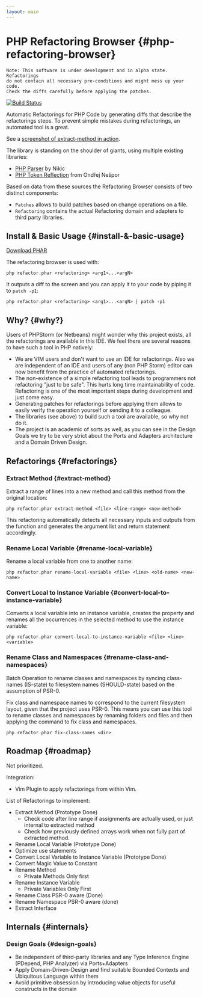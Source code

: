 ```yaml
---
layout: main
---
```

# PHP Refactoring Browser {#php-refactoring-browser}

    Note: This software is under development and in alpha state. Refactorings
    do not contain all necessary pre-conditions and might mess up your code.
    Check the diffs carefully before applying the patches.

[![Build Status](https://travis-ci.org/QafooLabs/php-refactoring-browser.png)](https://travis-ci.org/QafooLabs/php-refactoring-browser.png)

Automatic Refactorings for PHP Code by generating diffs that describe
the refactorings steps. To prevent simple mistakes during refactorings, an automated tool
is a great.

See a [screenshot of extract-method in action](docs/extract_method.png).

The library is standing on the shoulder of giants, using multiple existing libraries:

* [PHP Parser](https://github.com/nikic/PHP-Parser) by Nikic
* [PHP Token Reflection](https://github.com/Andrewsville/PHP-Token-Reflection) from Ondřej Nešpor

Based on data from these sources the Refactoring Browser consists of two distinct components:

* ``Patches`` allows to build patches based on change operations on a file.
* ``Refactoring`` contains the actual Refactoring domain and adapters to third party libraries.

## Install & Basic Usage {#install-&-basic-usage}

[Download PHAR](http://qafoo.com/downloads/refactor.tar.gz)

The refactoring browser is used with:

    php refactor.phar <refactoring> <arg1>...<argN>

It outputs a diff to the screen and you can apply it to your code by piping it to ``patch -p1``:

    php refactor.phar <refactoring> <arg1>...<argN> | patch -p1

## Why? {#why?}

Users of PHPStorm (or Netbeans) might wonder why this project exists, all the
refactorings are available in this IDE. We feel there are several reasons to have
such a tool in PHP natively:

* We are VIM users and don't want to use an IDE for refactorings. Also we
  are independent of an IDE and users of any (non PHP Storm) editor can now
  benefit from the practice of automated refactorings.
* The non-existence of a simple refactoring tool leads to programmers not
  refactoring "just to be safe". This hurts long time maintainability of code.
  Refactoring is one of the most important steps during development and just come easy.
* Generating patches for refactorings before applying them allows to easily
  verify the operation yourself or sending it to a colleague.
* The libraries (see above) to build such a tool are available, so why not do it.
* The project is an academic of sorts as well, as you can see in the Design Goals
  we try to be very strict about the Ports and Adapters architecture and a Domain
  Driven Design.

## Refactorings {#refactorings}

### Extract Method {#extract-method}

Extract a range of lines into a new method and call this method from the original
location:

    php refactor.phar extract-method <file> <line-range> <new-method>

This refactoring automatically detects all necessary inputs and outputs from the
function and generates the argument list and return statement accordingly.

### Rename Local Variable {#rename-local-variable}

Rename a local variable from one to another name:

    php refactor.phar rename-local-variable <file> <line> <old-name> <new-name>

### Convert Local to Instance Variable {#convert-local-to-instance-variable}

Converts a local variable into an instance variable, creates the property and renames
all the occurrences in the selected method to use the instance variable:

    php refactor.phar convert-local-to-instance-variable <file> <line> <variable>

### Rename Class and Namespaces {#rename-class-and-namespaces}

Batch Operation to rename classes and namespaces by syncing class-names (IS-state)
to filesystem names (SHOULD-state) based on the assumption of PSR-0.

Fix class and namespace names to correspond to the current filesystem layout,
given that the project uses PSR-0. This means you can use this tool to
rename classes and namespaces by renaming folders and files and then applying
the command to fix class and namespaces.

    php refactor.phar fix-class-names <dir>

## Roadmap {#roadmap}

Not prioritized.

Integration:

* Vim Plugin to apply refactorings from within Vim.

List of Refactorings to implement:

* Extract Method (Prototype Done)
    * Check code after line range if assignments are actually used, or just internal to extracted method
    * Check how previously defined arrays work when not fully part of extracted method.
* Rename Local Variable (Prototype Done)
* Optimize use statements
* Convert Local Variable to Instance Variable (Prototype Done)
* Convert Magic Value to Constant
* Rename Method
    * Private Methods Only first
* Rename Instance Variable
    * Private Variables Only First
* Rename Class PSR-0 aware (Done)
* Rename Namespace PSR-0 aware (done)
* Extract Interface

## Internals {#internals}

### Design Goals {#design-goals}

* Be independent of third-party libraries and any Type Inference Engine (PDepend, PHP Analyzer) via Ports+Adapters
* Apply Domain-Driven-Design and find suitable Bounded Contexts and Ubiquitous Language within them
* Avoid primitive obsession by introducing value objects for useful constructs in the domain

